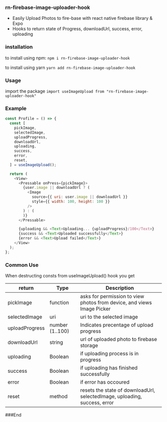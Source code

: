 ### rn-firebase-image-uploader-hook

- Easily Upload Photos to fire-base with react native firebase library & Expo
- Hooks to return state of Progress, downloadUrl, success, error, uploading

### installation

to install using npm:
`npm i rn-firebase-image-uploader-hook`

to install using yarn
`yarn add rn-firebase-image-uploader-hook`

### Usage

import the package
`import useImageUpload from "rn-firebase-image-uploader-hook"`

### Example

```javascript
const Profile = () => {
  const [
    pickImage,
    selectedImage,
    uploadProgress,
    downloadUrl,
    uploading,
    success,
    error,
    reset,
  ] = useImageUpload();

  return (
    <View>
      <Pressable onPress={pickImage}>
        {user.image || downloadUrl ? (
          <Image
            source={{ uri: user.image || downloadUrl }}
            style={{ width: 100, height: 100 }}
          />
        ) : (
        )}
      </Pressable>

      {uploading && <Text>Uploading... {uploadProgress}/100</Text>}
      {success && <Text>Uploaded successfully</Text>}
      {error && <Text>Upload failed</Text>}
    </View>
  );
};
```

### Common Use

When destructing consts from useImageUpload() hook you get

| return         | Type            | Description                                                               |
| -------------- | --------------- | ------------------------------------------------------------------------- |
| pickImage      | function        | asks for permission to view photos from device, and views Image Picker    |
| selectedImage  | uri             | uri to the selected image                                                 |
| uploadProgress | number (1..100) | Indicates precentage of upload progress                                   |
| downloadUrl    | string          | url of uploaded photo to firebase storage                                 |
| uploading      | Boolean         | if uploading process is in progress                                       |
| success        | Boolean         | if uploading has finished successfully                                    |
| error          | Boolean         | if error has occoured                                                     |
| reset          | method          | resets the state of downloadUrl, selectedImage, uploading, success, error |

###End
